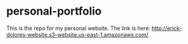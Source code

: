 # personal-portfolio

This is the repo for my personal website. The link is here: http://erick-dolores-website.s3-website.us-east-1.amazonaws.com/.
